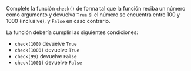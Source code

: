 Complete la función `check()` de forma tal que la función reciba un número como argumento y devuelva `True` si el número se encuentra entre 100 y 1000 (inclusive), y `False` en caso contrario.

La función debería cumplir las siguientes condiciones:

* `check(100)` devuelve `True`
* `check(1000)` devuelve `True`
* `check(99)` devuelve `False`
* `check(1001)` devuelve `False`